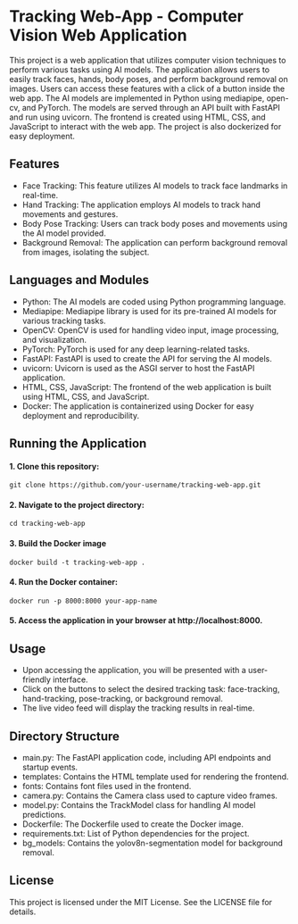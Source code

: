 # Tracking Web-App - Computer Vision Web Application

<!-- <div align="center">
  <p>
    <img width="100%" src="https://github.com/ali-k-hesar/pixel-shuffle-using-hand-tracking/assets/85279433/273d59f3-2fa8-47c1-a951-2af9251345e8"></a>
  </p>
</div>
 -->

This project is a web application that utilizes computer vision techniques to perform various tasks using AI models. The application allows users to easily track faces, hands, body poses, and perform background removal on images. Users can access these features with a click of a button inside the web app. The AI models are implemented in Python using mediapipe, open-cv, and PyTorch. The models are served through an API built with FastAPI and run using uvicorn. The frontend is created using HTML, CSS, and JavaScript to interact with the web app. The project is also dockerized for easy deployment.

## Features

- Face Tracking: This feature utilizes AI models to track face landmarks in real-time.
- Hand Tracking: The application employs AI models to track hand movements and gestures.
- Body Pose Tracking: Users can track body poses and movements using the AI model provided.
- Background Removal: The application can perform background removal from images, isolating the subject.

## Languages and Modules

- Python: The AI models are coded using Python programming language.
- Mediapipe: Mediapipe library is used for its pre-trained AI models for various tracking tasks.
- OpenCV: OpenCV is used for handling video input, image processing, and visualization.
- PyTorch: PyTorch is used for any deep learning-related tasks.
- FastAPI: FastAPI is used to create the API for serving the AI models.
- uvicorn: Uvicorn is used as the ASGI server to host the FastAPI application.
- HTML, CSS, JavaScript: The frontend of the web application is built using HTML, CSS, and JavaScript.
- Docker: The application is containerized using Docker for easy deployment and reproducibility.

## Running the Application

#### 1. Clone this repository:

```shell
git clone https://github.com/your-username/tracking-web-app.git

```

#### 2. Navigate to the project directory:

```shell
cd tracking-web-app
```

#### 3. Build the Docker image

```shell
docker build -t tracking-web-app .
```

#### 4. Run the Docker container:

```shell
docker run -p 8000:8000 your-app-name
```

#### 5. Access the application in your browser at http://localhost:8000.

## Usage

- Upon accessing the application, you will be presented with a user-friendly interface.
- Click on the buttons to select the desired tracking task: face-tracking, hand-tracking, pose-tracking, or background removal.
- The live video feed will display the tracking results in real-time.

## Directory Structure

- main.py: The FastAPI application code, including API endpoints and startup events.
- templates: Contains the HTML template used for rendering the frontend.
- fonts: Contains font files used in the frontend.
- camera.py: Contains the Camera class used to capture video frames.
- model.py: Contains the TrackModel class for handling AI model predictions.
- Dockerfile: The Dockerfile used to create the Docker image.
- requirements.txt: List of Python dependencies for the project.
- bg_models: Contains the yolov8n-segmentation model for background removal.

## License

This project is licensed under the MIT License. See the LICENSE file for details.